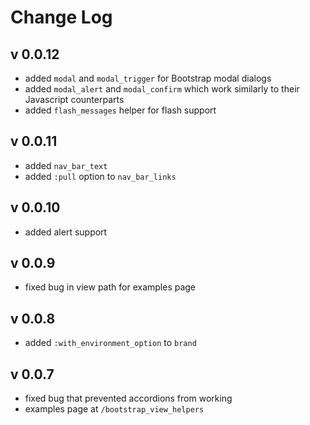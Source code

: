 # Change Log

## v 0.0.12

* added `modal` and `modal_trigger` for Bootstrap modal dialogs
* added `modal_alert` and `modal_confirm` which work similarly to their Javascript counterparts
* added `flash_messages` helper for flash support

## v 0.0.11

* added `nav_bar_text`
* added `:pull` option to `nav_bar_links`

## v 0.0.10

* added alert support

## v 0.0.9

* fixed bug in view path for examples page

## v 0.0.8

* added `:with_environment_option` to `brand`

## v 0.0.7

* fixed bug that prevented accordions from working
* examples page at `/bootstrap_view_helpers`